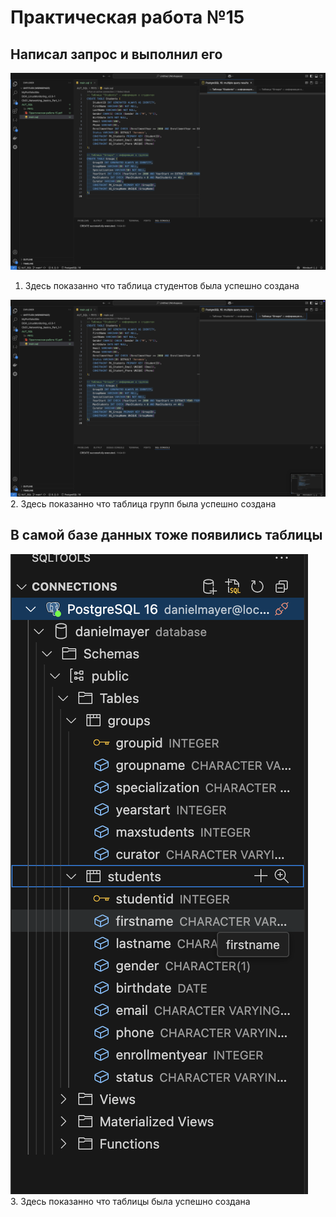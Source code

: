# Практическая работа №15

## Написал запрос и выполнил его

![Иллюстрация к проекту](./img/1.png)<br>
1. Здесь показанно что таблица студентов была успешно создана

![Иллюстрация к проекту](./img/2.png)<br>
2. Здесь показанно что таблица групп была успешно создана

## В самой базе данных тоже появились таблицы
![Иллюстрация к проекту](./img/3.png)<br>
3. Здесь показанно что таблицы была успешно создана